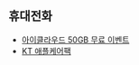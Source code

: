 ## 휴대전화
- [아이클라우드 50GB 무료 이벤트](https://m.shop.tworld.co.kr/exhibition/view?exhibitionId=P00000119)  
- [KT 애플케어팩](https://product.kt.com/wDic/productDetail.do?ItemCode=1418)  
  
